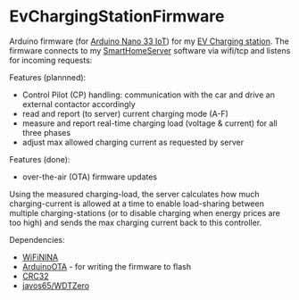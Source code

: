 # EvChargingStationFirmware
Arduino firmware (for [Arduino Nano 33 IoT](https://store.arduino.cc/arduino-nano-33-iot)) for my [EV Charging station](https://github.com/sebdehne/EvChargingStationHardware). The firmware connects to my [SmartHomeServer](https://github.com/sebdehne/SmartHomeServer) software via wifi/tcp and listens for incoming requests:

Features (plannned):
- Control Pilot (CP) handling: communication with the car and drive an external contactor accordingly
- read and report (to server) current charging mode (A-F)
- measure and report real-time charging load (voltage & current) for all three phases
- adjust max allowed charging current as requested by server

Features (done):
- over-the-air (OTA) firmware updates

Using the measured charging-load, the server calculates how much charging-current is allowed at a time to enable load-sharing between multiple charging-stations (or to disable charging when energy prices are too high) and sends the max charging current back to this controller.


Dependencies:
- [WiFiNINA](https://github.com/arduino-libraries/WiFiNINA)
- [ArduinoOTA](https://github.com/jandrassy/ArduinoOTA) - for writing the firmware to flash
- [CRC32](https://github.com/bakercp/CRC32)
- [javos65/WDTZero](https://github.com/javos65/WDTZero)
